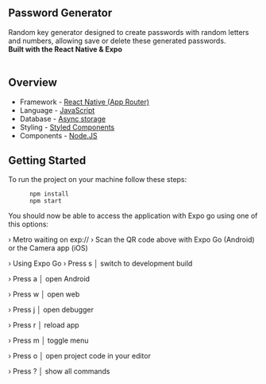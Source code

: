 ## Password Generator

<div>Random key generator designed to create passwords with random letters and numbers, allowing save or delete these generated passwords.</div>


<div><strong>Built with the React Native & Expo</strong></div>
<br />


## Overview

- Framework - [React Native (App Router)](https://reactnative.dev/)
- Language - [JavaScript](https://www.javascript.com/)
- Database - [Async storage](https://console.firebase.google.com/u/0/project/myapp-14570/database?hl=pt-br)
- Styling - [Styled Components](https://styled-components.com/)
- Components - [Node.JS](https://nodejs.org/pt)



## Getting Started

To run the project on your machine follow these steps:

          npm install
          npm start

   

You should now be able to access the application with Expo go using one of this options:

› Metro waiting on exp://
› Scan the QR code above with Expo Go (Android) or the Camera app (iOS)

› Using Expo Go
› Press s │ switch to development build

› Press a │ open Android

› Press w │ open web

› Press j │ open debugger

› Press r │ reload app

› Press m │ toggle menu

› Press o │ open project code in your editor

› Press ? │ show all commands

